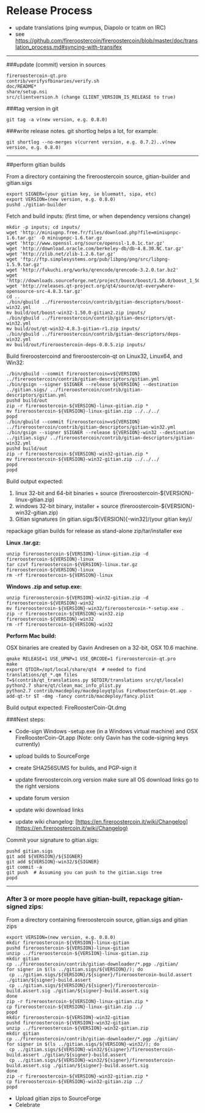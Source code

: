 Release Process
====================

* update translations (ping wumpus, Diapolo or tcatm on IRC)
* see https://github.com/fireroostercoin/fireroostercoin/blob/master/doc/translation_process.md#syncing-with-transifex

* * *

###update (commit) version in sources


	fireroostercoin-qt.pro
	contrib/verifysfbinaries/verify.sh
	doc/README*
	share/setup.nsi
	src/clientversion.h (change CLIENT_VERSION_IS_RELEASE to true)

###tag version in git

	git tag -a v(new version, e.g. 0.8.0)

###write release notes. git shortlog helps a lot, for example:

	git shortlog --no-merges v(current version, e.g. 0.7.2)..v(new version, e.g. 0.8.0)

* * *

##perform gitian builds

 From a directory containing the fireroostercoin source, gitian-builder and gitian.sigs
  
	export SIGNER=(your gitian key, ie bluematt, sipa, etc)
	export VERSION=(new version, e.g. 0.8.0)
	pushd ./gitian-builder

 Fetch and build inputs: (first time, or when dependency versions change)

	mkdir -p inputs; cd inputs/
	wget 'http://miniupnp.free.fr/files/download.php?file=miniupnpc-1.6.tar.gz' -O miniupnpc-1.6.tar.gz
	wget 'http://www.openssl.org/source/openssl-1.0.1c.tar.gz'
	wget 'http://download.oracle.com/berkeley-db/db-4.8.30.NC.tar.gz'
	wget 'http://zlib.net/zlib-1.2.6.tar.gz'
	wget 'ftp://ftp.simplesystems.org/pub/libpng/png/src/libpng-1.5.9.tar.gz'
	wget 'http://fukuchi.org/works/qrencode/qrencode-3.2.0.tar.bz2'
	wget 'http://downloads.sourceforge.net/project/boost/boost/1.50.0/boost_1_50_0.tar.bz2'
	wget 'http://releases.qt-project.org/qt4/source/qt-everywhere-opensource-src-4.8.3.tar.gz'
	cd ..
	./bin/gbuild ../fireroostercoin/contrib/gitian-descriptors/boost-win32.yml
	mv build/out/boost-win32-1.50.0-gitian2.zip inputs/
	./bin/gbuild ../fireroostercoin/contrib/gitian-descriptors/qt-win32.yml
	mv build/out/qt-win32-4.8.3-gitian-r1.zip inputs/
	./bin/gbuild ../fireroostercoin/contrib/gitian-descriptors/deps-win32.yml
	mv build/out/fireroostercoin-deps-0.0.5.zip inputs/

 Build fireroostercoind and fireroostercoin-qt on Linux32, Linux64, and Win32:
  
	./bin/gbuild --commit fireroostercoin=v${VERSION} ../fireroostercoin/contrib/gitian-descriptors/gitian.yml
	./bin/gsign --signer $SIGNER --release ${VERSION} --destination ../gitian.sigs/ ../fireroostercoin/contrib/gitian-descriptors/gitian.yml
	pushd build/out
	zip -r fireroostercoin-${VERSION}-linux-gitian.zip *
	mv fireroostercoin-${VERSION}-linux-gitian.zip ../../../
	popd
	./bin/gbuild --commit fireroostercoin=v${VERSION} ../fireroostercoin/contrib/gitian-descriptors/gitian-win32.yml
	./bin/gsign --signer $SIGNER --release ${VERSION}-win32 --destination ../gitian.sigs/ ../fireroostercoin/contrib/gitian-descriptors/gitian-win32.yml
	pushd build/out
	zip -r fireroostercoin-${VERSION}-win32-gitian.zip *
	mv fireroostercoin-${VERSION}-win32-gitian.zip ../../../
	popd
	popd

  Build output expected:

  1. linux 32-bit and 64-bit binaries + source (fireroostercoin-${VERSION}-linux-gitian.zip)
  2. windows 32-bit binary, installer + source (fireroostercoin-${VERSION}-win32-gitian.zip)
  3. Gitian signatures (in gitian.sigs/${VERSION}[-win32]/(your gitian key)/

repackage gitian builds for release as stand-alone zip/tar/installer exe

**Linux .tar.gz:**

	unzip fireroostercoin-${VERSION}-linux-gitian.zip -d fireroostercoin-${VERSION}-linux
	tar czvf fireroostercoin-${VERSION}-linux.tar.gz fireroostercoin-${VERSION}-linux
	rm -rf fireroostercoin-${VERSION}-linux

**Windows .zip and setup.exe:**

	unzip fireroostercoin-${VERSION}-win32-gitian.zip -d fireroostercoin-${VERSION}-win32
	mv fireroostercoin-${VERSION}-win32/fireroostercoin-*-setup.exe .
	zip -r fireroostercoin-${VERSION}-win32.zip fireroostercoin-${VERSION}-win32
	rm -rf fireroostercoin-${VERSION}-win32

**Perform Mac build:**

  OSX binaries are created by Gavin Andresen on a 32-bit, OSX 10.6 machine.

	qmake RELEASE=1 USE_UPNP=1 USE_QRCODE=1 fireroostercoin-qt.pro
	make
	export QTDIR=/opt/local/share/qt4  # needed to find translations/qt_*.qm files
	T=$(contrib/qt_translations.py $QTDIR/translations src/qt/locale)
	python2.7 share/qt/clean_mac_info_plist.py
	python2.7 contrib/macdeploy/macdeployqtplus FireRoosterCoin-Qt.app -add-qt-tr $T -dmg -fancy contrib/macdeploy/fancy.plist

 Build output expected: FireRoosterCoin-Qt.dmg

###Next steps:

* Code-sign Windows -setup.exe (in a Windows virtual machine) and
  OSX FireRoosterCoin-Qt.app (Note: only Gavin has the code-signing keys currently)

* upload builds to SourceForge

* create SHA256SUMS for builds, and PGP-sign it

* update fireroostercoin.org version
  make sure all OS download links go to the right versions

* update forum version

* update wiki download links

* update wiki changelog: [https://en.fireroostercoin.it/wiki/Changelog](https://en.fireroostercoin.it/wiki/Changelog)

Commit your signature to gitian.sigs:

	pushd gitian.sigs
	git add ${VERSION}/${SIGNER}
	git add ${VERSION}-win32/${SIGNER}
	git commit -a
	git push  # Assuming you can push to the gitian.sigs tree
	popd

-------------------------------------------------------------------------

### After 3 or more people have gitian-built, repackage gitian-signed zips:

From a directory containing fireroostercoin source, gitian.sigs and gitian zips

	export VERSION=(new version, e.g. 0.8.0)
	mkdir fireroostercoin-${VERSION}-linux-gitian
	pushd fireroostercoin-${VERSION}-linux-gitian
	unzip ../fireroostercoin-${VERSION}-linux-gitian.zip
	mkdir gitian
	cp ../fireroostercoin/contrib/gitian-downloader/*.pgp ./gitian/
	for signer in $(ls ../gitian.sigs/${VERSION}/); do
	 cp ../gitian.sigs/${VERSION}/${signer}/fireroostercoin-build.assert ./gitian/${signer}-build.assert
	 cp ../gitian.sigs/${VERSION}/${signer}/fireroostercoin-build.assert.sig ./gitian/${signer}-build.assert.sig
	done
	zip -r fireroostercoin-${VERSION}-linux-gitian.zip *
	cp fireroostercoin-${VERSION}-linux-gitian.zip ../
	popd
	mkdir fireroostercoin-${VERSION}-win32-gitian
	pushd fireroostercoin-${VERSION}-win32-gitian
	unzip ../fireroostercoin-${VERSION}-win32-gitian.zip
	mkdir gitian
	cp ../fireroostercoin/contrib/gitian-downloader/*.pgp ./gitian/
	for signer in $(ls ../gitian.sigs/${VERSION}-win32/); do
	 cp ../gitian.sigs/${VERSION}-win32/${signer}/fireroostercoin-build.assert ./gitian/${signer}-build.assert
	 cp ../gitian.sigs/${VERSION}-win32/${signer}/fireroostercoin-build.assert.sig ./gitian/${signer}-build.assert.sig
	done
	zip -r fireroostercoin-${VERSION}-win32-gitian.zip *
	cp fireroostercoin-${VERSION}-win32-gitian.zip ../
	popd

- Upload gitian zips to SourceForge
- Celebrate 
